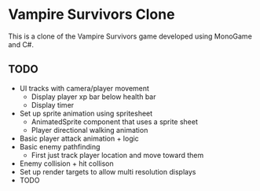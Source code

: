 # Vampire Survivors Clone

This is a clone of the Vampire Survivors game developed using MonoGame and C#.

## TODO

- UI tracks with camera/player movement
  - Display player xp bar below health bar
  - Display timer
- Set up sprite animation using spritesheet
  - AnimatedSprite component that uses a sprite sheet
  - Player directional walking animation
- Basic player attack animation + logic 
- Basic enemy pathfinding
  - First just track player location and move toward them
- Enemy collision + hit collison 
- Set up render targets to allow multi resolution displays
- TODO